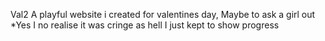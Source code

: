 Val2
A playful website i created for valentines day, 
Maybe to ask a girl out 
*Yes I no realise it was cringe as hell
I just kept to show progress 

